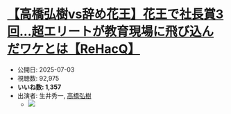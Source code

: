 # [【高橋弘樹vs辞め花王】花王で社長賞3回...超エリートが教育現場に飛び込んだワケとは【ReHacQ】](https://www.youtube.com/watch?v=CKorEyzN4dY)
-   公開日: 2025-07-03
-   視聴数: 92,975
-   **いいね数: 1,357**
-   出演者: 生井秀一, [高橋弘樹](/rehacq_fan/people/高橋弘樹 "wikilink")
    - [![](https://img.youtube.com/vi/CKorEyzN4dY/hqdefault.jpg)](https://www.youtube.com/watch?v=CKorEyzN4dY)
